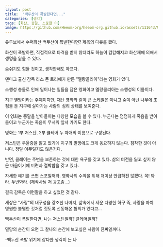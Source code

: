 ```yaml
---
layout: post
title:  "백두산이 폭발한다면..."
categories: [생각]
tags: [화산, 종말, 소중한 이]
image: https://github.com/Heeom-org/heeom-org.github.io/assets/111643/9fabf3d9-9326-48c4-8676-5102aec4d034
---
```


유투브에서 수퍼화산 백두산이 폭발한다면? 제목의 다큐를 봤다.

화산이 폭발하면, 직접적으로 타격을 받지 않더라도 하늘이 캄캄해지고 화산재에 의해서 생명을 잃을 수 있다.

숨쉬기도 힘들 것이고, 생각만해도 아프다.

덴마크 출신 감독 라스 폰 트리에가 만든 "멜랑콜리아"라는 영화가 있다.

소행성 충돌로 인해 일어나는 일들을 담은 영화이고 멜랑콜리아는 소행성의 이름이다.

지구 멸망이라는 주제이지만, 재난 영화와 같이 큰 스케일은 아니고 숲이 아닌 나무에 초점을 둔 지구에 살아가는 사람의 심리 상태를 보여준다.

이 영화는 종말을 받아들이는 다양한 모습을 볼 수 있다. 누군다는 덤덤하게 죽음을 받아들이고 누군가는 죽음이 무서워 앞서 가기도 한다.

영화는 1부 저스틴, 2부 클레어 두 자매의 이름으로 구성된다.

저스틴은 우울증을 앓고 있기에 지구의 멸망에도 크게 동요하지 않는다. 침착한 것이 아니다. 정말 아무렇지도 않은거다.

반면, 클레어는 주변을 보존하는 것에 대한 욕구를 갖고 있다. 삶의 터전을 잃고 싶지 않은 마음이기에 미련과 절박함을 갖고 있다.

자세한 얘기를 쓰면 스포일꺼라. 영화사의 수익을 위해 더이상 언급하진 않겠다. 꼭! 봐라. 두번봐라. (제작사님 저 광고좀...)

결국 감독은 이런말을 하고 싶었던 것 같다.

세상은 "사랑"의 내구성을 강조한 나머지, 삶속에서 세운 다양한 허구 즉, 사랑을 마치 영원한 불멸한 것처럼 짓도록 선동해온 혐의가 있다고...

백두산이 폭발한다면, 나는 저스틴일까? 클레어일까?

멸망의 순간이 오면 그 찰나의 순간에 보고싶은 사람이 진짜일꺼다.

-백두산 폭발 위기에 잡다한 생각이 든 나

